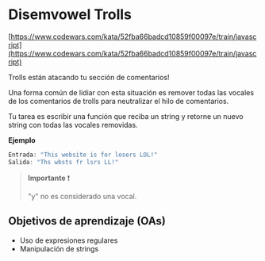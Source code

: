# Disemvowel Trolls

[https://www.codewars.com/kata/52fba66badcd10859f00097e/train/javascript](https://www.codewars.com/kata/52fba66badcd10859f00097e/train/javascript)

Trolls están atacando tu sección de comentarios!

Una forma común de lidiar con esta situación es remover todas las vocales de
los comentarios de trolls para neutralizar el hilo de comentarios.

Tu tarea es escribir una función que reciba un string y retorne un nuevo string
con todas las vocales removidas.

__Ejemplo__

```js
Entrada: "This website is for losers LOL!"
Salida: "Ths wbsts fr lsrs LL!"
```

> __Importante__ ❗
>
> "y" no es considerado una vocal.

## Objetivos de aprendizaje (OAs)

- Uso de expresiones regulares
- Manipulación de strings
